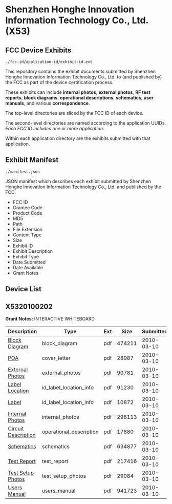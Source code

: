 # Shenzhen Honghe Innovation Information Technology Co., Ltd. (X53)
## FCC Device Exhibits

```
./fcc-id/application-id/exhibit-id.ext
```

This repository contains the exhibit documents submitted by Shenzhen Honghe Innovation Information Technology Co., Ltd. to (and published by) the FCC as part of the device certification process.

These exhibits can include **internal photos**, **external photos**, **RF test reports**, **block diagrams**, **operational descriptions**, **schematics**, **user manuals**, and various **correspondence**.

The top-level directories are sliced by the FCC ID of each device.

The second-level directories are named according to the application UUIDs. *Each FCC ID includes one or more application.*

Within each application directory are the exhibits submitted with that application. 

## Exhibit Manifest

```
./manifest.json
```

JSON manifest which describes each exhibit submitted by Shenzhen Honghe Innovation Information Technology Co., Ltd. and published by the FCC.

- FCC ID
- Grantee Code
- Product Code
- MD5
- Path
- File Extension
- Content Type
- Size
- Exhibit ID
- Exhibit Description
- Exhibit Type
- Date Submitted
- Date Available
- Grant Notes

## Device List
## X5320100202
**Grant Notes:** INTERACTIVE WHITEBOARD

| Description | Type | Ext | Size | Submitted | Available |
| ----------- | ---- | --- | ---- | --------- | --------- |
| [Block Diagram](X5320100202/bd55b26227fd3c6c718f3dc2b092d8eb/1250541.pdf) | block_diagram | pdf | 474211 | 2010-03-10 | 2010-03-10 |
| [POA](X5320100202/bd55b26227fd3c6c718f3dc2b092d8eb/1250547.pdf) | cover_letter | pdf | 28987 | 2010-03-10 | 2010-03-10 |
| [External Photos](X5320100202/bd55b26227fd3c6c718f3dc2b092d8eb/1250543.pdf) | external_photos | pdf | 90781 | 2010-03-10 | 2010-03-10 |
| [Label Location](X5320100202/bd55b26227fd3c6c718f3dc2b092d8eb/1250544.pdf) | id_label_location_info | pdf | 91230 | 2010-03-10 | 2010-03-10 |
| [Label](X5320100202/bd55b26227fd3c6c718f3dc2b092d8eb/1250545.pdf) | id_label_location_info | pdf | 10872 | 2010-03-10 | 2010-03-10 |
| [Internal Photos](X5320100202/bd55b26227fd3c6c718f3dc2b092d8eb/1250546.pdf) | internal_photos | pdf | 298113 | 2010-03-10 | 2010-03-10 |
| [Circuit Description](X5320100202/bd55b26227fd3c6c718f3dc2b092d8eb/1250542.pdf) | operational_description | pdf | 17880 | 2010-03-10 | 2010-03-10 |
| [Schematics](X5320100202/bd55b26227fd3c6c718f3dc2b092d8eb/1250548.pdf) | schematics | pdf | 634877 | 2010-03-10 | 2010-03-10 |
| [Test Report](X5320100202/bd55b26227fd3c6c718f3dc2b092d8eb/1250549.pdf) | test_report | pdf | 217416 | 2010-03-10 | 2010-03-10 |
| [Test Setup Photos](X5320100202/bd55b26227fd3c6c718f3dc2b092d8eb/1250550.pdf) | test_setup_photos | pdf | 29084 | 2010-03-10 | 2010-03-10 |
| [Users Manual](X5320100202/bd55b26227fd3c6c718f3dc2b092d8eb/1250551.pdf) | users_manual | pdf | 941723 | 2010-03-10 | 2010-03-10 |
